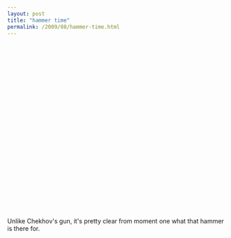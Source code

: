 ```yaml
---
layout: post
title: "hammer time"
permalink: /2009/08/hammer-time.html
---
```


<object height="385" width="480">
    <param name="movie" value="http://www.youtube.com/v/_qWhYlhfWCI" />
    <param name="quality" value="high" />
    <param name="wmode" value="transparent" />
    <param name="allowscriptaccess" value="never" />
    <param name="allowFullScreen" value="true" />
    <embed allowfullscreen="true" allowscriptaccess="never" height="385" quality="high" src="https://www.youtube.com/v/_qWhYlhfWCI" type="application/x-shockwave-flash" width="480" wmode="transparent" />
</object>


<p>Unlike Chekhov&#39;s gun, it&#39;s pretty clear from moment one what that hammer is there for.</p>


